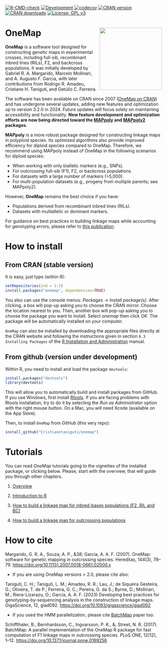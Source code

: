 <!-- badges: start -->
[![R-CMD-check](https://github.com/Cristianetaniguti/onemap/workflows/R-CMD-check/badge.svg)](https://github.com/Cristianetaniguti/onemap/actions)
[![Development](https://img.shields.io/badge/development-inactive-darkblue.svg)](https://img.shields.io/badge/development-inactive-darkblue.svg)
[![codecov](https://codecov.io/gh/Cristianetaniguti/onemap/graph/badge.svg?token=1TVRQKM67J)](https://codecov.io/gh/Cristianetaniguti/onemap)
[![CRAN version](https://www.r-pkg.org/badges/version/onemap)](https://CRAN.R-project.org/package=onemap)
[![CRAN downloads](https://cranlogs.r-pkg.org/badges/grand-total/onemap)](https://CRAN.R-project.org/package=onemap)
[![License: GPL v3](https://img.shields.io/badge/license-GPLv3-blue.svg)](https://www.gnu.org/licenses/gpl-3.0)

  <!-- badges: end -->
  
# OneMap <img src="https://user-images.githubusercontent.com/7572527/119237022-0b19a400-bb11-11eb-9d45-228a59f22a1a.png" align="right" width="200"/>

**OneMap** is a software tool designed for constructing genetic maps in experimental crosses, including full-sib, recombinant inbred lines (RILs), F2, and backcross populations. It was initially developed by Gabriel R. A. Margarido, Marcelo Mollinari, and A. Augusto F. Garcia, with later contributions from Rodrigo R. Amadeu, Cristiane H. Taniguti, and Getúlio C. Ferreira.  

The software has been available on CRAN since 2007 ([OneMap on CRAN](https://cran.r-project.org/package=onemap)) and has undergone several updates, adding new features and optimization up to version 3.2.0 in 2024. Future updates will focus solely on maintaining accessibility and functionality. **New feature development and optimization efforts are now being directed toward the [MAPpoly](https://github.com/mmollina/MAPpoly) and [MAPpoly2](https://github.com/mmollina/mappoly2) packages**.  

**MAPpoly** is a more robust package designed for constructing linkage maps in polyploid species. Its optimized algorithms also provide improved efficiency for diploid species compared to OneMap. Therefore, we recommend using MAPpoly instead of OneMap in the following scenarios for diploid species:  

- When working with only biallelic markers (e.g., SNPs).  
- For outcrossing full-sib (F1), F2, or backcross populations.  
- For datasets with a large number of markers (>5,000).  
- For multi-population datasets (e.g., progeny from multiple parents; see MAPpoly2).  

However, **OneMap** remains the best choice if you have:  

- Populations derived from recombinant inbred lines (RILs).  
- Datasets with multiallelic or dominant markers.  

For guidance on best practices in building linkage maps while accounting for genotyping errors, please refer to [this publication](https://academic.oup.com/gigascience/article/doi/10.1093/gigascience/giad092/7330892).  

# How to install

## From CRAN (stable version)

It is easy, just type (within R):

```R
setRepositories(ind = 1:2)
install.packages("onemap", dependencies=TRUE)
```

You also can use the console menus: _Packages -> Install
package(s)_. After clicking, a box will pop-up asking you to choose
the CRAN mirror. Choose the location nearest to you. Then, another box
will pop-up asking you to choose the package you want to install.
Select _onemap_ then click _OK_. The package will be
automatically installed on your computer.

`OneMap` can also be installed by downloading the appropriate files
directly at the CRAN website and following the instructions given in section `6.3 Installing Packages` of the
[R Installation and Administration](https://cran.r-project.org/doc/manuals/R-admin.pdf)
manual.

## From github (version under development)

Within R, you need to install and load the package `devtools`:

```R
install.packages("devtools")
library(devtools)
```

This will allow you to automatically build and install packages from
GitHub. If you use Windows, first install
[Rtools](https://cran.r-project.org/bin/windows/Rtools/). If you are facing problems with Rtools installation, try to do it by selecting the *Run as Administrator* option with the right mouse button. On a Mac,
you will need Xcode (available on the App Store).

Then, to install `OneMap` from GitHub (this very repo):

```R
install_github("Cristianetaniguti/onemap")
```

# Tutorials

You can read _OneMap_ tutorials going to the vignettes of the
installed package, or clicking below. Please, start with the overview,
that will guide you through other chapters.

1. [Overview](https://cristianetaniguti.github.io/onemap/Overview.html)

2. [Introduction to R](https://cristianetaniguti.github.io/onemap/Introduction_R.html)

3. [How to build a linkage map for inbred-bases populations (F2, RIL and BC)](https://cristianetaniguti.github.io/onemap/Inbred_Based_Populations.html)

4. [How to build a linkage map for outcrossing populations](https://cristianetaniguti.github.io/onemap/Outcrossing_Populations.html)

# How to cite

Margarido, G. R. A., Souza, A. P., &38; Garcia, A. A. F. (2007). OneMap: software for genetic mapping in outcrossing species. Hereditas, 144(3), 78–79. https://doi.org/10.1111/j.2007.0018-0661.02000.x

* If you are using OneMap versions > 2.0, please cite also:

Taniguti, C. H.; Taniguti, L. M.; Amadeu, R. R.; Lau, J.; de Siqueira Gesteira, G.; Oliveira, T. de P.; Ferreira, G. C.; Pereira, G. da S.;  Byrne, D.;  Mollinari, M.; Riera-Lizarazu, O.; Garcia, A. A. F. (2023) Developing best practices for genotyping-by-sequencing analysis in the construction of linkage maps. GigaScience, 12, giad092. https://doi.org/10.1093/gigascience/giad092

* If you used the HMM parallelization, please cite [BatchMap](https://github.com/bschiffthaler/BatchMap) paper too:

Schiffthaler, B., Bernhardsson, C., Ingvarsson, P. K., &; Street, N. R. (2017). BatchMap: A parallel implementation of the OneMap R package for fast computation of F1 linkage maps in outcrossing species. PLoS ONE, 12(12), 1–12. https://doi.org/10.1371/journal.pone.0189256
